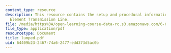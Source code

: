 ```yaml
---
content_type: resource
description: This resource contains the setup and procedural information for Lumped
  Element Transmission Line.
file: /media/https%3A/open-learning-course-data-rc.s3.amazonaws.com/6-630-electromagnetics-fall-2006/64409b23246774a62477edd373d5ac0b_lumped.pdf
file_type: application/pdf
resourcetype: Document
title: lumped.pdf
uid: 64409b23-2467-74a6-2477-edd373d5ac0b
---
```

